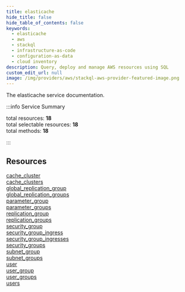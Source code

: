```yaml
---
title: elasticache
hide_title: false
hide_table_of_contents: false
keywords:
  - elasticache
  - aws
  - stackql
  - infrastructure-as-code
  - configuration-as-data
  - cloud inventory
description: Query, deploy and manage AWS resources using SQL
custom_edit_url: null
image: /img/providers/aws/stackql-aws-provider-featured-image.png
---
```


The elasticache service documentation.

:::info Service Summary

<div class="row">
<div class="providerDocColumn">
<span>total resources:&nbsp;<b>18</b></span><br />
<span>total selectable resources:&nbsp;<b>18</b></span><br />
<span>total methods:&nbsp;<b>18</b></span><br />
</div>
</div>

:::

## Resources
<div class="row">
<div class="providerDocColumn">
<a href="/providers/aws/elasticache/cache_cluster/">cache_cluster</a><br />
<a href="/providers/aws/elasticache/cache_clusters/">cache_clusters</a><br />
<a href="/providers/aws/elasticache/global_replication_group/">global_replication_group</a><br />
<a href="/providers/aws/elasticache/global_replication_groups/">global_replication_groups</a><br />
<a href="/providers/aws/elasticache/parameter_group/">parameter_group</a><br />
<a href="/providers/aws/elasticache/parameter_groups/">parameter_groups</a><br />
<a href="/providers/aws/elasticache/replication_group/">replication_group</a><br />
<a href="/providers/aws/elasticache/replication_groups/">replication_groups</a><br />
<a href="/providers/aws/elasticache/security_group/">security_group</a>
</div>
<div class="providerDocColumn">
<a href="/providers/aws/elasticache/security_group_ingress/">security_group_ingress</a><br />
<a href="/providers/aws/elasticache/security_group_ingresses/">security_group_ingresses</a><br />
<a href="/providers/aws/elasticache/security_groups/">security_groups</a><br />
<a href="/providers/aws/elasticache/subnet_group/">subnet_group</a><br />
<a href="/providers/aws/elasticache/subnet_groups/">subnet_groups</a><br />
<a href="/providers/aws/elasticache/user/">user</a><br />
<a href="/providers/aws/elasticache/user_group/">user_group</a><br />
<a href="/providers/aws/elasticache/user_groups/">user_groups</a><br />
<a href="/providers/aws/elasticache/users/">users</a>
</div>
</div>